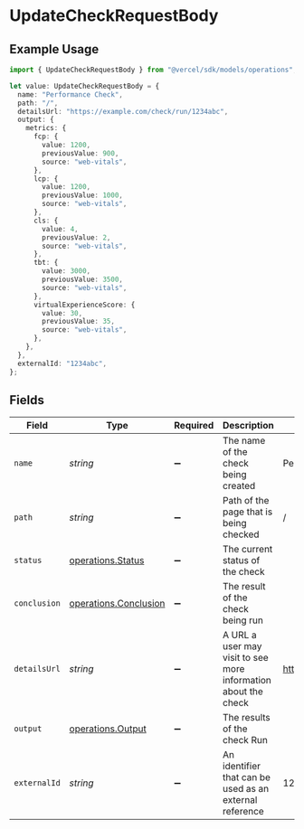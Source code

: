 # UpdateCheckRequestBody

## Example Usage

```typescript
import { UpdateCheckRequestBody } from "@vercel/sdk/models/operations";

let value: UpdateCheckRequestBody = {
  name: "Performance Check",
  path: "/",
  detailsUrl: "https://example.com/check/run/1234abc",
  output: {
    metrics: {
      fcp: {
        value: 1200,
        previousValue: 900,
        source: "web-vitals",
      },
      lcp: {
        value: 1200,
        previousValue: 1000,
        source: "web-vitals",
      },
      cls: {
        value: 4,
        previousValue: 2,
        source: "web-vitals",
      },
      tbt: {
        value: 3000,
        previousValue: 3500,
        source: "web-vitals",
      },
      virtualExperienceScore: {
        value: 30,
        previousValue: 35,
        source: "web-vitals",
      },
    },
  },
  externalId: "1234abc",
};
```

## Fields

| Field                                                          | Type                                                           | Required                                                       | Description                                                    | Example                                                        |
| -------------------------------------------------------------- | -------------------------------------------------------------- | -------------------------------------------------------------- | -------------------------------------------------------------- | -------------------------------------------------------------- |
| `name`                                                         | *string*                                                       | :heavy_minus_sign:                                             | The name of the check being created                            | Performance Check                                              |
| `path`                                                         | *string*                                                       | :heavy_minus_sign:                                             | Path of the page that is being checked                         | /                                                              |
| `status`                                                       | [operations.Status](../../models/operations/status.md)         | :heavy_minus_sign:                                             | The current status of the check                                |                                                                |
| `conclusion`                                                   | [operations.Conclusion](../../models/operations/conclusion.md) | :heavy_minus_sign:                                             | The result of the check being run                              |                                                                |
| `detailsUrl`                                                   | *string*                                                       | :heavy_minus_sign:                                             | A URL a user may visit to see more information about the check | https://example.com/check/run/1234abc                          |
| `output`                                                       | [operations.Output](../../models/operations/output.md)         | :heavy_minus_sign:                                             | The results of the check Run                                   |                                                                |
| `externalId`                                                   | *string*                                                       | :heavy_minus_sign:                                             | An identifier that can be used as an external reference        | 1234abc                                                        |